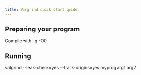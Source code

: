 ```yaml
---
title: Vargrind quick start quide
---
```


## Preparing your program

Compile with -g -O0

## Running

valgrind --leak-check=yes --track-origins=yes myprog arg1 arg2